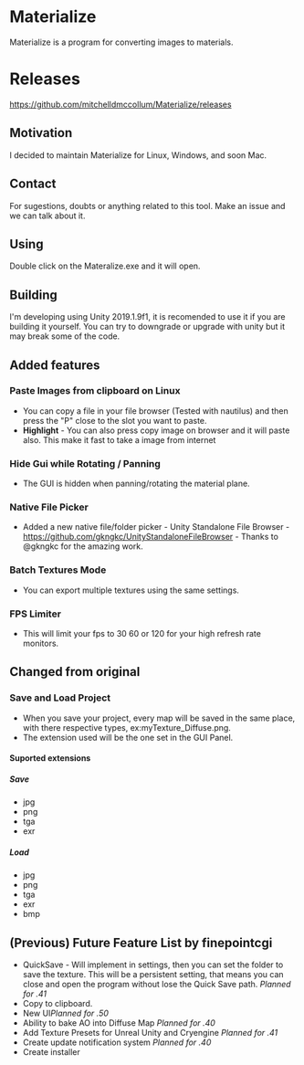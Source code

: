 # Materialize
Materialize is a program for converting images to materials.

# Releases
https://github.com/mitchelldmccollum/Materialize/releases

## Motivation
I decided to maintain Materialize for Linux, Windows, and soon Mac.

## Contact
For sugestions, doubts or anything related to this tool.
Make an issue and we can talk about it.

## Using
Double click on the Materalize.exe and it will open.

## Building
I'm developing using Unity 2019.1.9f1, it is recomended to use it if you are building it yourself. You can try to downgrade or upgrade with unity but it may break some of the code.

## Added features
### Paste Images from clipboard on Linux
- You can copy a file in your file browser (Tested with nautilus) and then press  the "P" close to the slot you want to paste.
- **Highlight** - You can also press copy image on browser and it will paste also. This make it fast to take a image from internet
### Hide Gui while Rotating / Panning
- The GUI is hidden when panning/rotating the material plane.
### Native File Picker
- Added a new native file/folder picker - Unity Standalone File Browser - https://github.com/gkngkc/UnityStandaloneFileBrowser - Thanks to @gkngkc for the amazing work.

 ### Batch Textures Mode
 - You can export multiple textures using the same settings.
 
 ### FPS Limiter
 - This will limit your fps to 30 60 or 120 for your high refresh rate monitors.
 
 ## Changed from original
 
### Save and Load Project
- When you save your project, every map will be saved in the same place, with there respective types, ex:myTexture_Diffuse.png.
- The extension used will be the one set in the GUI Panel.

#### Suported extensions
##### Save
- jpg
- png
- tga
- exr

##### Load
- jpg
- png
- tga
- exr
- bmp

## (Previous) Future Feature List by finepointcgi
- QuickSave - Will implement in settings, then you can set the folder to save the texture. This will be a persistent setting, that means you can close and open the program without lose the Quick Save path. *Planned for .41*
- Copy to clipboard.
- New UI*Planned for .50*
- Ability to bake AO into Diffuse Map *Planned for .40*
- Add Texture Presets for Unreal Unity and Cryengine *Planned for .41*
- Create update notification system *Planned for .40*
- Create installer
